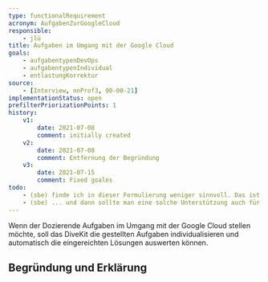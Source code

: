 ```yaml
---
type: functionalRequirement
acronym: AufgabenZurGoogleCloud
responsible: 
    - jlü
title: Aufgaben im Umgang mit der Google Cloud
goals: 
    - aufgabentypenDevOps
    - aufgabentypenIndividual
    - entlastungKorrektur
source:
    - [Interview, nnProf3, 00-00-21]
implementationStatus: open
prefilterPriorizationPoints: 1
history:
    v1:
        date: 2021-07-08
        comment: initially created
    v2:
        date: 2021-07-08
        comment: Entfernung der Begründung
    v3:
        date: 2021-07-15
        comment: Fixed goales
todo:
    - (sbe) finde ich in dieser Formulierung weniger sinnvoll. Das ist doch eine allgemeine Eigenschaft, die man nicht spezifisch für die Google Cloud wiederholen muss. Wäre es nicht sinnvoller, stattdessen eine Art "Plugin" oder Erweiterungs-API für Deployment in die Google Cloud zu fordern? 
    - (sbe) ... und dann sollte man eine solche Unterstützung auch für den Erstellungsprozess von Aufgaben fordern, z.B. in Form von Test-Libraries.
---
```


Wenn der Dozierende Aufgaben im Umgang mit der Google Cloud stellen möchte, soll das DiveKit die gestellten Aufgaben
individualisieren und automatisch die eingereichten Lösungen auswerten können.

## Begründung und Erklärung


